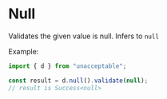 # Null

Validates the given value is null. Infers to `null`

Example:

```ts
import { d } from "unacceptable";

const result = d.null().validate(null);
// result is Success<null>
```
